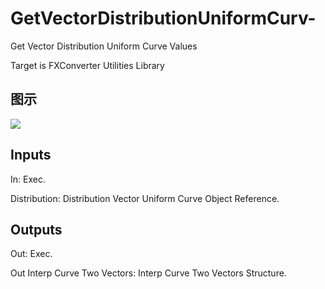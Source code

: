 # GetVectorDistributionUniformCurv-

Get Vector Distribution Uniform Curve Values

Target is FXConverter Utilities Library

## 图示

![]($-20221218-19031514.png)

## Inputs

In: Exec.

Distribution: Distribution Vector Uniform Curve Object Reference.  

## Outputs

Out: Exec.

Out Interp Curve Two Vectors: Interp Curve Two Vectors Structure.

